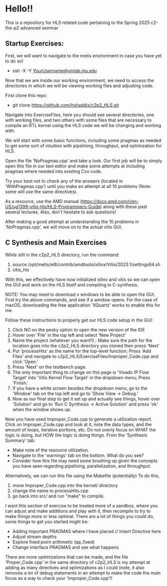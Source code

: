 # Hello!! 

This is a repository for HLS related code pertaining to the Spring 2025 c2-the-p2 advanced seminar

## Startup Exercises:

  First, we will want to navigate to the metis environment in case you have yet to do so!  
  - ssh -X -Y YourUsername@vmlab.niu.edu

Now that we are inside our working environment, we need to access the directories in which we will be viewing working files and adjusting code. 

First clone this repo:
- git clone https://github.com/hshaddix/c2p2_HLS.git

Navigate into ExerciseFiles, here you should see several directories, one with working files, and two others with some files that are necessary to compile an RTL kernel using the HLS code we will be changing and working with. 

We will start with some basic functions, including some pragmas as needed to get some sort of intuition with pipelining, throughput, and optimization for HLS.

Open the file 'NoPragmas.cpp' and take a look. Our first job will be to simply open this file in our text editor and make some attempts at including pragmas where needed into existing Cxx code. 

Try your best not to check any of the answers (located in 'WithPragmas.cpp') until you make an attempt at all 10 problems (Note: some will use the same directives). 

As a resource, use the AMD manual (https://docs.amd.com/r/en-US/ug1399-vitis-hls/HLS-Programmers-Guide) along with these past several lectures. Also, don't hesitate to ask questions!

  After making a good attempt at understanding the 10 problems in 'NoPragmas.cpp', we will move on to the actual vitis GUI. 

## C Synthesis and Main Exercises

While still in the c2p2_HLS directory, run the command:
  1) source /opt/metis/el8/contrib/amdtools/xilinx/Vitis/2023.1/settings64.sh
  2) vitis_hls

With this, we effectively have now initialized xilinx and vitis so we can open the GUI and work on the HLS itself and compiling in C-synthesis. 

NOTE: You may need to download x windows to be able to open the GUI. First try the above commands, and see if a window opens.
      For the case of macOS, downloading the free application 'XQuartz' works to enable this for me. 

Follow these instructions to properly get our HLS code setup in the GUI: 
  1) Click NO on the pesky option to open the new version of the IDE 
  2) Hover over 'File' in the top left and select 'New Project'
  3) Name the project (whatever you want!!) ; Make sure the path for the location goes into the c2p2_HLS directory you cloned then press 'Next' 
  4) Put 'processHits' as the name for the top-level function; Press 'Add Files' and navigate to c2p2_HLS/ExerciseFiles/Improper_Code.cpp and click 'Open.'
  5) Press 'Next' on the testbench page.
  6) The only important thing to change on this page is 'Vivado IP Flow Target' into 'Vitis Kernel Flow Target' in the dropdown menu; Press 'Finish.'
  7) If you have a white screen besides the dropdown menu, go to the 'Window' tab on the top left and go to 'Show View -> Debug.'
  8) Now as our final step to get it set up and actually see things, hover over 'Solution' and go to 'Run C Synthesis -> Active Solution' and press 'ok' when the window shows up.

Now you have used Improper_Code.cpp to generate a utilization report. Click on Improper_Code.cpp and look at it, note the data types, and the amount of loops, iterative portions, etc. Do not overly focus on WHAT the logic is doing, but HOW the logic is doing things. From the 'Synthesis Summary' tab: 
  - Make note of the resource utilization.
  - Navigate to the 'warnings' tab on the bottom. What do you see?
  - Consider how this file may need some brushing up given the concepts you have seen regarding pipelining, parallelization, and throughput.

  Alternatively, we can run this file using the Makefile (potentially)
  To do this, 
  1) move Improper_Code.cpp into the kernel/ directory
  2) change the name to processHits.cpp
  3) go back into src/ and run "make" to compile. 

I want this section of exercise to be treated more of a sandbox, where you can adjust and make additions and play with it, then recompile to try to make things more or less optimal. There are a lot of things you could do, some things to get you started might be: 
  - Adding important PRAGMAS where I have placed // Insert Directive here
  - Adjust stream depths
  - Explore fixed point arithmetic (ap_fixed)
  - Change interface PRAGMAS and see what happens

There are more optimizations that can be made, and the file 'Proper_Code.cpp' in the same directory of c2p2_HLS is my attempt at adding as many directives and optimizations as I could (note, it also removes a lot of debug statements in an attempt to make the code the main focus as a way to check your 'Improper_Code.cpp'!! 
